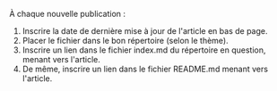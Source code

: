 À chaque nouvelle publication :
1. Inscrire la date de dernière mise à jour de l'article en bas de page.
2. Placer le fichier dans le bon répertoire (selon le thème).
3. Inscrire un lien dans le fichier index.md du répertoire en question, menant vers l'article.
4. De même, inscrire un lien dans le fichier README.md menant vers l'article.
